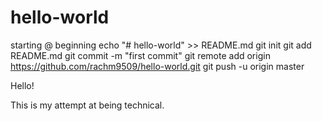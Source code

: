 # hello-world
starting @ beginning 
echo "# hello-world" >> README.md
git init
git add README.md
git commit -m "first commit"
git remote add origin https://github.com/rachm9509/hello-world.git
git push -u origin master

Hello!

This is my attempt at being technical.
